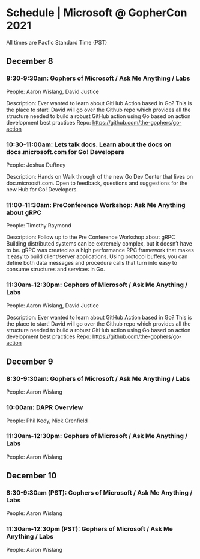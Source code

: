 # Schedule | Microsoft @ GopherCon 2021

All times are Pacfic Standard Time (PST)

## December 8

### 8:30-9:30am: Gophers of Microsoft / Ask Me Anything / Labs
People: Aaron Wislang, David Justice

Description: Ever wanted to learn about GitHub Action based in Go?  This is the place to start! David will go over the Github repo which provides all the structure needed to build a robust GitHub action using Go based on action development best practices Repo: https://github.com/the-gophers/go-action

### 10:30-11:00am: Lets talk docs.  Learn about the docs on docs.microsoft.com for Go! Developers
People: Joshua Duffney

Description:  Hands on Walk through of the new Go Dev Center that lives on doc.microosft.com.  Open to feedback, questions and suggestions for the new Hub for Go! Developers.  

### 11:00-11:30am: PreConference Workshop: Ask Me Anything about gRPC
People: Timothy Raymond

Description:  Follow up to the Pre Conference Workshop about gRPC
Building distributed systems can be extremely complex, but it doesn’t have to be. gRPC was created as a high performance RPC framework that makes it easy to build client/server applications. Using protocol buffers, you can define both data messages and procedure calls that turn into easy to consume structures and services in Go.

### 11:30am-12:30pm: Gophers of Microsoft / Ask Me Anything / Labs
People: Aaron Wislang, David Justice

Description: Ever wanted to learn about GitHub Action based in Go?  This is the place to start! David will go over the Github repo which provides all the structure needed to build a robust GitHub action using Go based on action development best practices Repo: https://github.com/the-gophers/go-action 

## December 9

### 8:30-9:30am: Gophers of Microsoft / Ask Me Anything / Labs
People: Aaron Wislang


### 10:00am: DAPR Overview 
People: Phil Kedy, Nick Grenfield

### 11:30am-12:30pm: Gophers of Microsoft / Ask Me Anything / Labs
People: Aaron Wislang

## December 10

### 8:30-9:30am (PST): Gophers of Microsoft / Ask Me Anything / Labs
People: Aaron Wislang

### 11:30am-12:30pm (PST): Gophers of Microsoft / Ask Me Anything / Labs
People: Aaron Wislang
